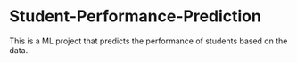# Student-Performance-Prediction
This is a ML project that predicts the performance of students based on the data.
